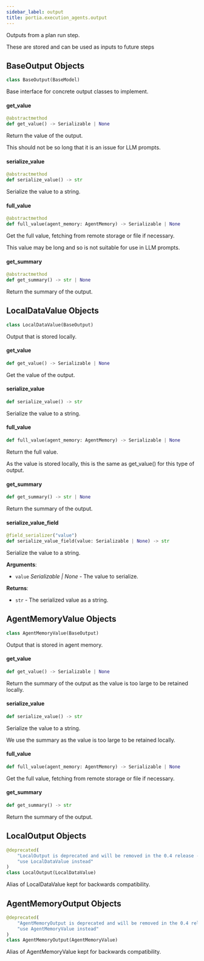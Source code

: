 ```yaml
---
sidebar_label: output
title: portia.execution_agents.output
---
```


Outputs from a plan run step.

These are stored and can be used as inputs to future steps

## BaseOutput Objects

```python
class BaseOutput(BaseModel)
```

Base interface for concrete output classes to implement.

#### get\_value

```python
@abstractmethod
def get_value() -> Serializable | None
```

Return the value of the output.

This should not be so long that it is an issue for LLM prompts.

#### serialize\_value

```python
@abstractmethod
def serialize_value() -> str
```

Serialize the value to a string.

#### full\_value

```python
@abstractmethod
def full_value(agent_memory: AgentMemory) -> Serializable | None
```

Get the full value, fetching from remote storage or file if necessary.

This value may be long and so is not suitable for use in LLM prompts.

#### get\_summary

```python
@abstractmethod
def get_summary() -> str | None
```

Return the summary of the output.

## LocalDataValue Objects

```python
class LocalDataValue(BaseOutput)
```

Output that is stored locally.

#### get\_value

```python
def get_value() -> Serializable | None
```

Get the value of the output.

#### serialize\_value

```python
def serialize_value() -> str
```

Serialize the value to a string.

#### full\_value

```python
def full_value(agent_memory: AgentMemory) -> Serializable | None
```

Return the full value.

As the value is stored locally, this is the same as get_value() for this type of output.

#### get\_summary

```python
def get_summary() -> str | None
```

Return the summary of the output.

#### serialize\_value\_field

```python
@field_serializer("value")
def serialize_value_field(value: Serializable | None) -> str
```

Serialize the value to a string.

**Arguments**:

- `value` _Serializable | None_ - The value to serialize.
  

**Returns**:

- `str` - The serialized value as a string.

## AgentMemoryValue Objects

```python
class AgentMemoryValue(BaseOutput)
```

Output that is stored in agent memory.

#### get\_value

```python
def get_value() -> Serializable | None
```

Return the summary of the output as the value is too large to be retained locally.

#### serialize\_value

```python
def serialize_value() -> str
```

Serialize the value to a string.

We use the summary as the value is too large to be retained locally.

#### full\_value

```python
def full_value(agent_memory: AgentMemory) -> Serializable | None
```

Get the full value, fetching from remote storage or file if necessary.

#### get\_summary

```python
def get_summary() -> str
```

Return the summary of the output.

## LocalOutput Objects

```python
@deprecated(
    "LocalOutput is deprecated and will be removed in the 0.4 release - "
    "use LocalDataValue instead"
)
class LocalOutput(LocalDataValue)
```

Alias of LocalDataValue kept for backwards compatibility.

## AgentMemoryOutput Objects

```python
@deprecated(
    "AgentMemoryOutput is deprecated and will be removed in the 0.4 release - "
    "use AgentMemoryValue instead"
)
class AgentMemoryOutput(AgentMemoryValue)
```

Alias of AgentMemoryValue kept for backwards compatibility.

